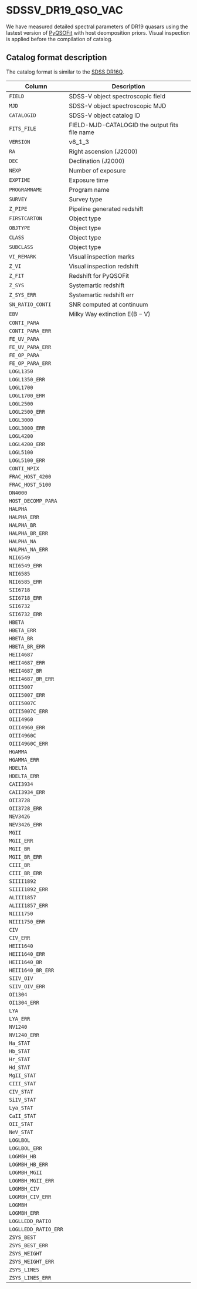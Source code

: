 # SDSSV_DR19_QSO_VAC

We have measured detailed spectral parameters of DR19 quasars using the lastest version of [PyQSOFit](https://github.com/legolason/PyQSOFit) with host deomposition priors. Visual inspection is applied before the compilation of catalog.

## Catalog format description
The catalog format is similar to the [SDSS DR16Q](https://github.com/QiaoyaWu/sdss4_dr16q_tutorial/tree/main).

| Column | Description |
| ---- | ------ |
| `FIELD` | SDSS-V object spectroscopic field |
| `MJD` | SDSS-V object spectroscopic MJD |
| `CATALOGID` | SDSS-V object catalog ID |
| `FITS_FILE` | FIELD-MJD-CATALOGID the output fits file name |
| `VERSION` | v6_1_3 |
| `RA` | Right ascension (J2000) |
| `DEC` | Declination (J2000) |
| `NEXP` | Number of exposure |
| `EXPTIME` | Exposure time |
| `PROGRAMNAME` | Program name |
| `SURVEY` | Survey type|
| `Z_PIPE` | Pipeline generated redshift |
| `FIRSTCARTON` | Object type |
| `OBJTYPE` | Object type |
| `CLASS` | Object type |
| `SUBCLASS` | Object type |
| `VI_REMARK` | Visual inspection marks |
| `Z_VI` | Visual inspection redshift |
| `Z_FIT` | Redshift for PyQSOFit |
| `Z_SYS` | Systemartic redshift |
| `Z_SYS_ERR` | Systemartic redshift err |
| `SN_RATIO_CONTI` | SNR computed at continuum |
| `EBV` | Milky Way extinction E(B − V) |
| `CONTI_PARA` |  |
| `CONTI_PARA_ERR` |  |
| `FE_UV_PARA` |  |
| `FE_UV_PARA_ERR` |  |
| `FE_OP_PARA` |  |
| `FE_OP_PARA_ERR` |  |
| `LOGL1350` |  |
| `LOGL1350_ERR` |  |
| `LOGL1700` |  |
| `LOGL1700_ERR` |  |
| `LOGL2500` |  |
| `LOGL2500_ERR` |  |
| `LOGL3000` |  |
| `LOGL3000_ERR` |  |
| `LOGL4200` |  |
| `LOGL4200_ERR` |  |
| `LOGL5100` |  |
| `LOGL5100_ERR` |  |
| `CONTI_NPIX` |  |
| `FRAC_HOST_4200` |  |
| `FRAC_HOST_5100` |  |
| `DN4000` |  |
| `HOST_DECOMP_PARA` |  |
| `HALPHA` |  |
| `HALPHA_ERR` |  |
| `HALPHA_BR` |  |
| `HALPHA_BR_ERR` |  |
| `HALPHA_NA` |  |
| `HALPHA_NA_ERR` |  |
| `NII6549` |  |
| `NII6549_ERR` |  |
| `NII6585` |  |
| `NII6585_ERR` |  |
| `SII6718` |  |
| `SII6718_ERR` |  |
| `SII6732` |  |
| `SII6732_ERR` |  |
| `HBETA` |  |
| `HBETA_ERR` |  |
| `HBETA_BR` |  |
| `HBETA_BR_ERR` |  |
| `HEII4687` |  |
| `HEII4687_ERR` |  |
| `HEII4687_BR` |  |
| `HEII4687_BR_ERR` |  |
| `OIII5007` |  |
| `OIII5007_ERR` |  |
| `OIII5007C` |  |
| `OIII5007C_ERR` |  |
| `OIII4960` |  |
| `OIII4960_ERR` |  |
| `OIII4960C` |  |
| `OIII4960C_ERR` |  |
| `HGAMMA` |  |
| `HGAMMA_ERR` |  |
| `HDELTA` |  |
| `HDELTA_ERR` |  |
| `CAII3934` |  |
| `CAII3934_ERR` |  |
| `OII3728` |  |
| `OII3728_ERR` |  |
| `NEV3426` |  |
| `NEV3426_ERR` |  |
| `MGII` |  |
| `MGII_ERR` |  |
| `MGII_BR` |  |
| `MGII_BR_ERR` |  |
| `CIII_BR` |  |
| `CIII_BR_ERR` |  |
| `SIIII1892` |  |
| `SIIII1892_ERR` |  |
| `ALIII1857` |  |
| `ALIII1857_ERR` |  |
| `NIII1750` |  |
| `NIII1750_ERR` |  |
| `CIV` |  |
| `CIV_ERR` |  |
| `HEII1640` |  |
| `HEII1640_ERR` |  |
| `HEII1640_BR` |  |
| `HEII1640_BR_ERR` |  |
| `SIIV_OIV` |  |
| `SIIV_OIV_ERR` |  |
| `OI1304` |  |
| `OI1304_ERR` |  |
| `LYA` |  |
| `LYA_ERR` |  |
| `NV1240` |  |
| `NV1240_ERR` |  |
| `Ha_STAT` |  |
| `Hb_STAT` |  |
| `Hr_STAT` |  |
| `Hd_STAT` |  |
| `MgII_STAT` |  |
| `CIII_STAT` |  |
| `CIV_STAT` |  |
| `SiIV_STAT` |  |
| `Lya_STAT` |  |
| `CaII_STAT` |  |
| `OII_STAT` |  |
| `NeV_STAT` |  |
| `LOGLBOL` |  |
| `LOGLBOL_ERR` |  |
| `LOGMBH_HB` |  |
| `LOGMBH_HB_ERR` |  |
| `LOGMBH_MGII` |  |
| `LOGMBH_MGII_ERR` |  |
| `LOGMBH_CIV` |  |
| `LOGMBH_CIV_ERR` |  |
| `LOGMBH` |  |
| `LOGMBH_ERR` |  |
| `LOGLLEDD_RATIO` |  |
| `LOGLLEDD_RATIO_ERR` |  |
| `ZSYS_BEST` |  |
| `ZSYS_BEST_ERR` |  |
| `ZSYS_WEIGHT` |  |
| `ZSYS_WEIGHT_ERR` |  |
| `ZSYS_LINES` |  |
| `ZSYS_LINES_ERR` |  |

